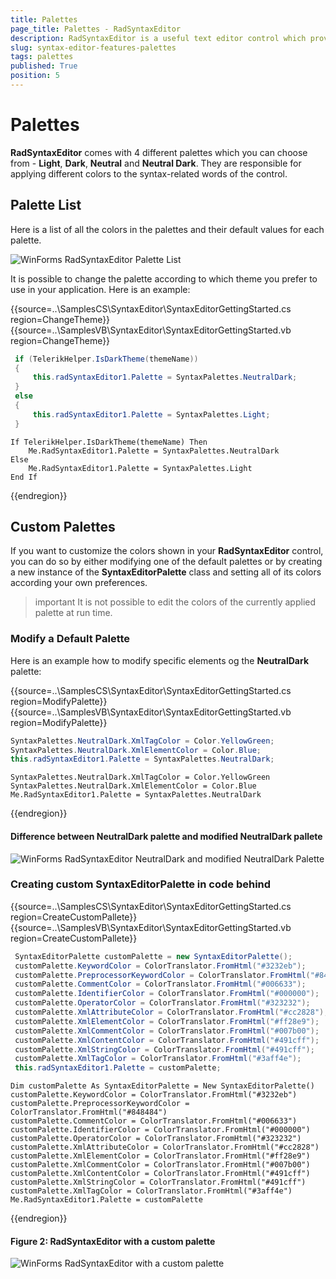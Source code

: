 ```yaml
---
title: Palettes
page_title: Palettes - RadSyntaxEditor
description: RadSyntaxEditor is a useful text editor control which provides built-in syntax highlighting and code editing experience
slug: syntax-editor-features-palettes
tags: palettes
published: True
position: 5
---
```


# Palettes

**RadSyntaxEditor** comes with 4 different palettes which you can choose from - **Light**, **Dark**, **Neutral** and **Neutral Dark**. They are responsible for applying different colors to the syntax-related words of the control.

## Palette List

Here is a list of all the colors in the palettes and their default values for each palette.

![WinForms RadSyntaxEditor Palette List](images/palettes001.png)

It is possible to change the palette according to which theme you prefer to use in your application. Here is an example:

{{source=..\SamplesCS\SyntaxEditor\SyntaxEditorGettingStarted.cs region=ChangeTheme}} 
{{source=..\SamplesVB\SyntaxEditor\SyntaxEditorGettingStarted.vb region=ChangeTheme}}

````C#
 if (TelerikHelper.IsDarkTheme(themeName))
 {
     this.radSyntaxEditor1.Palette = SyntaxPalettes.NeutralDark;
 }
 else
 {
     this.radSyntaxEditor1.Palette = SyntaxPalettes.Light;
 }

````
````VB.NET
If TelerikHelper.IsDarkTheme(themeName) Then
    Me.RadSyntaxEditor1.Palette = SyntaxPalettes.NeutralDark
Else
    Me.RadSyntaxEditor1.Palette = SyntaxPalettes.Light
End If

````

{{endregion}} 

## Custom Palettes

If you want to customize the colors shown in your **RadSyntaxEditor** control, you can do so by either modifying one of the default palettes or by creating a new instance of the **SyntaxEditorPalette** class and setting all of its colors according your own preferences.

>important It is not possible to edit the colors of the currently applied palette at run time.

### Modify a Default Palette

Here is an example how to modify specific elements og the **NeutralDark** palette:

{{source=..\SamplesCS\SyntaxEditor\SyntaxEditorGettingStarted.cs region=ModifyPalette}} 
{{source=..\SamplesVB\SyntaxEditor\SyntaxEditorGettingStarted.vb region=ModifyPalette}}

````C#
SyntaxPalettes.NeutralDark.XmlTagColor = Color.YellowGreen;
SyntaxPalettes.NeutralDark.XmlElementColor = Color.Blue;
this.radSyntaxEditor1.Palette = SyntaxPalettes.NeutralDark;

````
````VB.NET
SyntaxPalettes.NeutralDark.XmlTagColor = Color.YellowGreen
SyntaxPalettes.NeutralDark.XmlElementColor = Color.Blue
Me.RadSyntaxEditor1.Palette = SyntaxPalettes.NeutralDark

````

{{endregion}} 

#### Difference between NeutralDark palette and modified NeutralDark pallete

![WinForms RadSyntaxEditor NeutralDark and modified NeutralDark Palette](images/palettes002.png)

### Creating custom SyntaxEditorPalette in code behind

{{source=..\SamplesCS\SyntaxEditor\SyntaxEditorGettingStarted.cs region=CreateCustomPallete}} 
{{source=..\SamplesVB\SyntaxEditor\SyntaxEditorGettingStarted.vb region=CreateCustomPallete}}

````C#
 SyntaxEditorPalette customPalette = new SyntaxEditorPalette();
 customPalette.KeywordColor = ColorTranslator.FromHtml("#3232eb");
 customPalette.PreprocessorKeywordColor = ColorTranslator.FromHtml("#848484");
 customPalette.CommentColor = ColorTranslator.FromHtml("#006633");
 customPalette.IdentifierColor = ColorTranslator.FromHtml("#000000");
 customPalette.OperatorColor = ColorTranslator.FromHtml("#323232");
 customPalette.XmlAttributeColor = ColorTranslator.FromHtml("#cc2828");
 customPalette.XmlElementColor = ColorTranslator.FromHtml("#ff28e9");
 customPalette.XmlCommentColor = ColorTranslator.FromHtml("#007b00");
 customPalette.XmlContentColor = ColorTranslator.FromHtml("#491cff");
 customPalette.XmlStringColor = ColorTranslator.FromHtml("#491cff");
 customPalette.XmlTagColor = ColorTranslator.FromHtml("#3aff4e");
 this.radSyntaxEditor1.Palette = customPalette;

````
````VB.NET
Dim customPalette As SyntaxEditorPalette = New SyntaxEditorPalette()
customPalette.KeywordColor = ColorTranslator.FromHtml("#3232eb")
customPalette.PreprocessorKeywordColor = ColorTranslator.FromHtml("#848484")
customPalette.CommentColor = ColorTranslator.FromHtml("#006633")
customPalette.IdentifierColor = ColorTranslator.FromHtml("#000000")
customPalette.OperatorColor = ColorTranslator.FromHtml("#323232")
customPalette.XmlAttributeColor = ColorTranslator.FromHtml("#cc2828")
customPalette.XmlElementColor = ColorTranslator.FromHtml("#ff28e9")
customPalette.XmlCommentColor = ColorTranslator.FromHtml("#007b00")
customPalette.XmlContentColor = ColorTranslator.FromHtml("#491cff")
customPalette.XmlStringColor = ColorTranslator.FromHtml("#491cff")
customPalette.XmlTagColor = ColorTranslator.FromHtml("#3aff4e")
Me.RadSyntaxEditor1.Palette = customPalette

````

{{endregion}} 

#### Figure 2: RadSyntaxEditor with a custom palette
![WinForms RadSyntaxEditor with a custom palette](images/palettes003.png)

